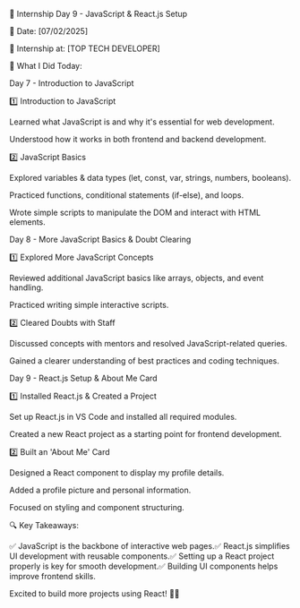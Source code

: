 🚀 Internship Day 9 - JavaScript & React.js Setup

📅 Date: [07/02/2025]

🏢 Internship at: [TOP TECH DEVELOPER]

📌 What I Did Today:

Day 7 - Introduction to JavaScript

1️⃣ Introduction to JavaScript

Learned what JavaScript is and why it's essential for web development.

Understood how it works in both frontend and backend development.

2️⃣ JavaScript Basics

Explored variables & data types (let, const, var, strings, numbers, booleans).

Practiced functions, conditional statements (if-else), and loops.

Wrote simple scripts to manipulate the DOM and interact with HTML elements.

Day 8 - More JavaScript Basics & Doubt Clearing

1️⃣ Explored More JavaScript Concepts

Reviewed additional JavaScript basics like arrays, objects, and event handling.

Practiced writing simple interactive scripts.

2️⃣ Cleared Doubts with Staff

Discussed concepts with mentors and resolved JavaScript-related queries.

Gained a clearer understanding of best practices and coding techniques.

Day 9 - React.js Setup & About Me Card

1️⃣ Installed React.js & Created a Project

Set up React.js in VS Code and installed all required modules.

Created a new React project as a starting point for frontend development.

2️⃣ Built an 'About Me' Card

Designed a React component to display my profile details.

Added a profile picture and personal information.

Focused on styling and component structuring.

🔍 Key Takeaways:

✅ JavaScript is the backbone of interactive web pages.✅ React.js simplifies UI development with reusable components.✅ Setting up a React project properly is key for smooth development.✅ Building UI components helps improve frontend skills.

Excited to build more projects using React! 🚀🔥
